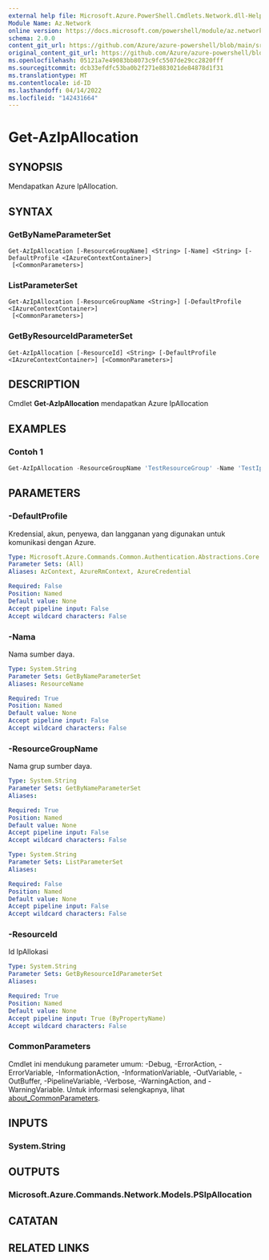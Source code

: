 ```yaml
---
external help file: Microsoft.Azure.PowerShell.Cmdlets.Network.dll-Help.xml
Module Name: Az.Network
online version: https://docs.microsoft.com/powershell/module/az.network/get-azipallocation
schema: 2.0.0
content_git_url: https://github.com/Azure/azure-powershell/blob/main/src/Network/Network/help/Get-AzIpAllocation.md
original_content_git_url: https://github.com/Azure/azure-powershell/blob/main/src/Network/Network/help/Get-AzIpAllocation.md
ms.openlocfilehash: 05121a7e49083bb8073c9fc5507de29cc2820fff
ms.sourcegitcommit: dcb33efdfc53ba0b2f271e883021de84878d1f31
ms.translationtype: MT
ms.contentlocale: id-ID
ms.lasthandoff: 04/14/2022
ms.locfileid: "142431664"
---
```

# Get-AzIpAllocation

## SYNOPSIS
Mendapatkan Azure IpAllocation.

## SYNTAX

### GetByNameParameterSet
```
Get-AzIpAllocation [-ResourceGroupName] <String> [-Name] <String> [-DefaultProfile <IAzureContextContainer>]
 [<CommonParameters>]
```

### ListParameterSet
```
Get-AzIpAllocation [-ResourceGroupName <String>] [-DefaultProfile <IAzureContextContainer>]
 [<CommonParameters>]
```

### GetByResourceIdParameterSet
```
Get-AzIpAllocation [-ResourceId] <String> [-DefaultProfile <IAzureContextContainer>] [<CommonParameters>]
```

## DESCRIPTION
Cmdlet **Get-AzIpAllocation** mendapatkan Azure IpAllocation

## EXAMPLES

### Contoh 1
```powershell
Get-AzIpAllocation -ResourceGroupName 'TestResourceGroup' -Name 'TestIpAllocation'
```

## PARAMETERS

### -DefaultProfile
Kredensial, akun, penyewa, dan langganan yang digunakan untuk komunikasi dengan Azure.

```yaml
Type: Microsoft.Azure.Commands.Common.Authentication.Abstractions.Core.IAzureContextContainer
Parameter Sets: (All)
Aliases: AzContext, AzureRmContext, AzureCredential

Required: False
Position: Named
Default value: None
Accept pipeline input: False
Accept wildcard characters: False
```

### -Nama
Nama sumber daya.

```yaml
Type: System.String
Parameter Sets: GetByNameParameterSet
Aliases: ResourceName

Required: True
Position: Named
Default value: None
Accept pipeline input: False
Accept wildcard characters: False
```

### -ResourceGroupName
Nama grup sumber daya.

```yaml
Type: System.String
Parameter Sets: GetByNameParameterSet
Aliases:

Required: True
Position: Named
Default value: None
Accept pipeline input: False
Accept wildcard characters: False
```

```yaml
Type: System.String
Parameter Sets: ListParameterSet
Aliases:

Required: False
Position: Named
Default value: None
Accept pipeline input: False
Accept wildcard characters: False
```

### -ResourceId
Id IpAllokasi

```yaml
Type: System.String
Parameter Sets: GetByResourceIdParameterSet
Aliases:

Required: True
Position: Named
Default value: None
Accept pipeline input: True (ByPropertyName)
Accept wildcard characters: False
```

### CommonParameters
Cmdlet ini mendukung parameter umum: -Debug, -ErrorAction, -ErrorVariable, -InformationAction, -InformationVariable, -OutVariable, -OutBuffer, -PipelineVariable, -Verbose, -WarningAction, and -WarningVariable. Untuk informasi selengkapnya, lihat [about_CommonParameters](http://go.microsoft.com/fwlink/?LinkID=113216).

## INPUTS

### System.String

## OUTPUTS

### Microsoft.Azure.Commands.Network.Models.PSIpAllocation

## CATATAN

## RELATED LINKS
